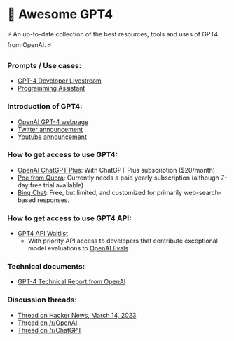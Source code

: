# 🤖 Awesome GPT4
⚡ An up-to-date collection of the best resources, tools and uses of GPT4 from OpenAI. ⚡

### Prompts / Use cases:
- [GPT-4 Developer Livestream](https://www.youtube.com/watch?v=outcGtbnMuQ)
- [Programming Assistant](https://twitter.com/gjohnsx/status/1635741635437887492)

### Introduction of GPT4:
- [OpenAI GPT-4 webpage](https://openai.com/product/gpt-4)
- [Twitter announcement](https://twitter.com/OpenAI/status/1635687373060317185)
- [Youtube announcement](https://www.youtube.com/watch?v=TxkJMX0KyS0)

### How to get access to use GPT4:
- [OpenAI ChatGPT Plus](https://chat.openai.com): With ChatGPT Plus subscription ($20/month)
- [Poe from Quora](https://poe.com): Currently needs a paid yearly subscription (although 7-day free trial available)
- [Bing Chat](https://bing.com/chat): Free, but limited, and customized for primarily web-search-based responses.

### How to get access to use GPT4 API:
- [GPT4 API Waitlist](https://openai.com/waitlist/gpt-4-api)
    - With priority API access to developers that contribute exceptional model evaluations to [OpenAI Evals](https://github.com/openai/evals)

### Technical documents:
- [GPT-4 Technical Report from OpenAI](https://cdn.openai.com/papers/gpt-4.pdf)

### Discussion threads:
- [Thread on Hacker News, March 14, 2023](https://news.ycombinator.com/item?id=35154527)
- [Thread on /r/OpenAI](https://www.reddit.com/r/OpenAI/comments/11rc1yw/official_gpt_4_launched/)
- [Thread on /r/ChatGPT](https://www.reddit.com/r/ChatGPT/comments/11rbt0l/gpt4_released/)
